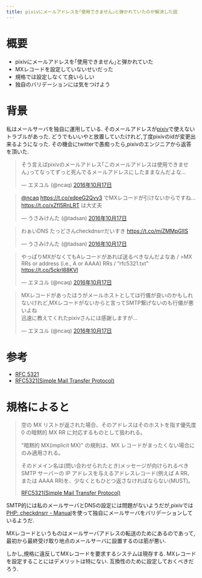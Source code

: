 ```yaml
---
title: pixivにメールアドレスを｢使用できません｣と弾かれていたのが解決した話
---
```


# 概要

* pixivにメールアドレスを｢使用できません｣と弾かれていた
* MXレコードを設定していないせいだった
* 規格では設定しなくて良いらしい
* 独自のバリデーションには気をつけよう

# 背景

私はメールサーバを独自に運用している.
そのメールアドレスが[pixiv](http://www.pixiv.net/)で使えないトラブルがあった.
どうでもいいやと放置していたけれど,丁度pixivのidが変更出来るようになった.
その機会にtwitterで愚痴ったら,pixivのエンジニアから返答を頂いた.

<blockquote class="twitter-tweet" data-lang="ja"><p lang="ja" dir="ltr">そう言えばpixivのメールアドレス｢このメールアドレスは使用できません｣ってなってずっと死んでるメールアドレスにしたままなんだよな…</p>&mdash; エヌユル (@ncaq) <a href="https://twitter.com/ncaq/status/787880069658062848">2016年10月17日</a></blockquote>

<blockquote class="twitter-tweet" data-lang="ja"><p lang="ja" dir="ltr"><a href="https://twitter.com/ncaq">@ncaq</a> <a href="https://t.co/xdpeG2Qvy3">https://t.co/xdpeG2Qvy3</a> でMXレコードが引けないからですね… <a href="https://t.co/xZfl5RnLRT">https://t.co/xZfl5RnLRT</a> は大丈夫</p>&mdash; うさみけんた (@tadsan) <a href="https://twitter.com/tadsan/status/787897923870662656">2016年10月17日</a></blockquote>

<blockquote class="twitter-tweet" data-lang="ja"><p lang="ja" dir="ltr">わぁいDNS たっどさんcheckdnsrrだいすき <a href="https://t.co/mjZMMpGlIS">https://t.co/mjZMMpGlIS</a></p>&mdash; うさみけんた (@tadsan) <a href="https://twitter.com/tadsan/status/787898375597268993">2016年10月17日</a></blockquote>

<blockquote class="twitter-tweet" data-lang="ja"><p lang="ja" dir="ltr">やっぱりMXがなくてもAレコードがあれば送るべきなんだよなあ / &gt;MX RRs or address (i.e., A or AAAA) RRs / “rfc5321.txt” <a href="https://t.co/5ckrl88KVl">https://t.co/5ckrl88KVl</a></p>&mdash; エヌユル (@ncaq) <a href="https://twitter.com/ncaq/status/787962338334810113">2016年10月17日</a></blockquote>

<blockquote class="twitter-tweet" data-lang="ja"><p lang="ja" dir="ltr">MXレコードがあったほうがメールホストとしては行儀が良いのかもしれないけれど,MXレコードがないからと言ってSMTP繋げないのも行儀が悪いよね<br />迅速に教えてくれたpixivさんには感謝しますが…</p>&mdash; エヌユル (@ncaq) <a href="https://twitter.com/ncaq/status/787962650126721024">2016年10月17日</a></blockquote>

# 参考

* [RFC 5321](https://www.ietf.org/rfc/rfc5321.txt)
* [RFC5321(Simple Mail Transfer Protocol)](http://srgia.com/docs/rfc5321j.html)

# 規格によると

> 空の MX リストが返された場合、そのアドレスはそのホストを指す優先度 0 の暗黙的 MX RR に対応するものとして扱われる。
>
> "暗黙的 MX(implicit MX)" の規則は、MX レコードがまったくない場合にのみ適用される。
>
> そのドメイン名は(問い合わせられたとき)メッセージが向けられるべき SMTP サーバーの IP アドレスを与えるアドレスレコード(例えば A RR、または AAAA RR)を、少なくともひとつ返さなければならない(MUST)。
>
> [RFC5321(Simple Mail Transfer Protocol)](http://srgia.com/docs/rfc5321j.html)

SMTP的には私のメールサーバとDNSの設定には問題がないようだが,pixivでは[PHP: checkdnsrr - Manual](http://php.net/checkdnsrr)を使って独自にメールサーバをバリデーションしているようだ.

MXレコードというものはメールサーバアドレスの転送のためにあるのであって,最初から最終受け取り地点のメールサーバに設置するのは筋が悪い.

しかし,規格に違反してMXレコードを要求するシステムは現存する.
MXレコードを設定することにはデメリットは特にない.
互換性のために設定しておくべきだろう.
